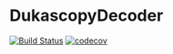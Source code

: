 # DukascopyDecoder
[![Build Status](https://travis-ci.org/vitali-kurlovich/DukascopyDecoder.svg?branch=main)](https://travis-ci.org/vitali-kurlovich/DukascopyDecoder)
[![codecov](https://codecov.io/gh/vitali-kurlovich/DukascopyDecoder/branch/main/graph/badge.svg?token=SLWMPRDJ1C)](https://codecov.io/gh/vitali-kurlovich/DukascopyDecoder)
